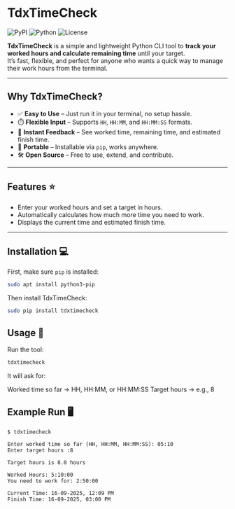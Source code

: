 # TdxTimeCheck

![PyPI](https://img.shields.io/pypi/v/tdxtimecheck?color=blue) ![Python](https://img.shields.io/badge/python-3.6%2B-blue) ![License](https://img.shields.io/badge/license-MIT-green)

**TdxTimeCheck** is a simple and lightweight Python CLI tool to **track your worked hours and calculate remaining time** until your target.  
It’s fast, flexible, and perfect for anyone who wants a quick way to manage their work hours from the terminal.  

---

## Why TdxTimeCheck?

- ✅ **Easy to Use** – Just run it in your terminal, no setup hassle.  
- ⏱️ **Flexible Input** – Supports `HH`, `HH:MM`, and `HH:MM:SS` formats.  
- 📢 **Instant Feedback** – See worked time, remaining time, and estimated finish time.  
- 🔗 **Portable** – Installable via `pip`, works anywhere.  
- 🛠️ **Open Source** – Free to use, extend, and contribute.  

---

## Features ⭐

- Enter your worked hours and set a target in hours.  
- Automatically calculates how much more time you need to work.  
- Displays the current time and estimated finish time.  

---

## Installation 💻

First, make sure `pip` is installed:

```bash
sudo apt install python3-pip
```

Then install TdxTimeCheck:
```bash
sudo pip install tdxtimecheck
```

## Usage 🚀
Run the tool:
```bash
tdxtimecheck
```

It will ask for:

Worked time so far → HH, HH:MM, or HH:MM:SS
Target hours → e.g., 8


## Example Run 🖥️
```
$ tdxtimecheck
 
Enter worked time so far (HH, HH:MM, HH:MM:SS): 05:10  
Enter target hours :8

Target hours is 8.0 hours

Worked Hours: 5:10:00
You need to work for: 2:50:00

Current Time: 16-09-2025, 12:09 PM
Finish Time: 16-09-2025, 03:00 PM
```
